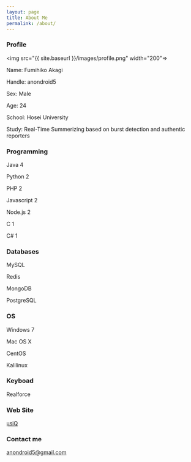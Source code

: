 ```yaml
---
layout: page
title: About Me
permalink: /about/
---
```


### Profile

<img src="{{ site.baseurl }}/images/profile.png" width="200"=></img>

Name: Fumihiko Akagi

Handle: anondroid5

Sex: Male

Age: 24

School: Hosei University

Study: Real-Time Summerizing based on burst detection and authentic reporters

### Programming

Java 4

Python 2

PHP 2

Javascript 2

Node.js 2

C 1

C# 1

### Databases

MySQL

Redis

MongoDB

PostgreSQL

### OS

Windows 7

Mac OS X

CentOS

Kalilinux

### Keyboad

Realforce

### Web Site

[μsiQ](http://muziqlabe.appspot.com)

### Contact me

[anondroid5@gmail.com](mailto:anondroid5@gmail.com)
